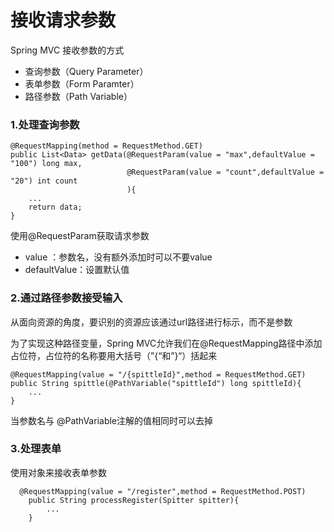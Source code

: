 # 接收请求参数

Spring MVC 接收参数的方式

- 查询参数（Query Parameter）
- 表单参数（Form Paramter）
- 路径参数（Path Variable）

### 1.处理查询参数

```
@RequestMapping(method = RequestMethod.GET)
public List<Data> getData(@RequestParam(value = "max",defaultValue = "100") long max,
                          @RequestParam(value = "count",defaultValue = "20") int count
                          ){
    ...
    return data;
}
```

使用@RequestParam获取请求参数

- value ：参数名，没有额外添加时可以不要value
- defaultValue：设置默认值

### 2.通过路径参数接受输入

从面向资源的角度，要识别的资源应该通过url路径进行标示，而不是参数

为了实现这种路径变量，Spring MVC允许我们在@RequestMapping路径中添加占位符，占位符的名称要用大括号（”{“和”}“）括起来

```
@RequestMapping(value = "/{spittleId}",method = RequestMethod.GET)
public String spittle(@PathVariable("spittleId") long spittleId){
    ...
}
```

当参数名与  @PathVariable注解的值相同时可以去掉

### 3.处理表单

使用对象来接收表单参数

```
  @RequestMapping(value = "/register",method = RequestMethod.POST)
    public String processRegister(Spitter spitter){
        ...
    }
```



